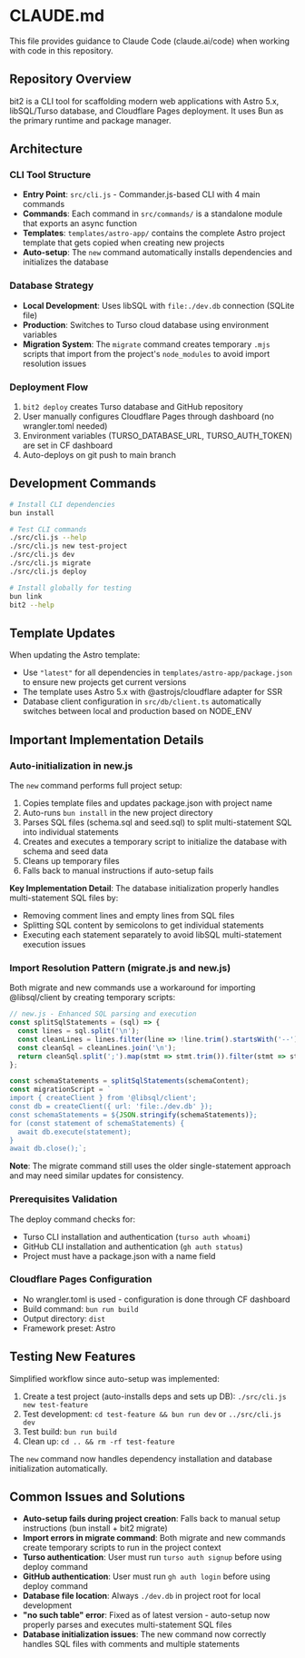 # CLAUDE.md

This file provides guidance to Claude Code (claude.ai/code) when working with code in this repository.

## Repository Overview

bit2 is a CLI tool for scaffolding modern web applications with Astro 5.x, libSQL/Turso database, and Cloudflare Pages deployment. It uses Bun as the primary runtime and package manager.

## Architecture

### CLI Tool Structure
- **Entry Point**: `src/cli.js` - Commander.js-based CLI with 4 main commands
- **Commands**: Each command in `src/commands/` is a standalone module that exports an async function
- **Templates**: `templates/astro-app/` contains the complete Astro project template that gets copied when creating new projects
- **Auto-setup**: The `new` command automatically installs dependencies and initializes the database

### Database Strategy
- **Local Development**: Uses libSQL with `file:./dev.db` connection (SQLite file)
- **Production**: Switches to Turso cloud database using environment variables
- **Migration System**: The `migrate` command creates temporary `.mjs` scripts that import from the project's `node_modules` to avoid import resolution issues

### Deployment Flow
1. `bit2 deploy` creates Turso database and GitHub repository
2. User manually configures Cloudflare Pages through dashboard (no wrangler.toml needed)
3. Environment variables (TURSO_DATABASE_URL, TURSO_AUTH_TOKEN) are set in CF dashboard
4. Auto-deploys on git push to main branch

## Development Commands

```bash
# Install CLI dependencies
bun install

# Test CLI commands
./src/cli.js --help
./src/cli.js new test-project
./src/cli.js dev
./src/cli.js migrate
./src/cli.js deploy

# Install globally for testing
bun link
bit2 --help
```

## Template Updates

When updating the Astro template:
- Use `"latest"` for all dependencies in `templates/astro-app/package.json` to ensure new projects get current versions
- The template uses Astro 5.x with @astrojs/cloudflare adapter for SSR
- Database client configuration in `src/db/client.ts` automatically switches between local and production based on NODE_ENV

## Important Implementation Details

### Auto-initialization in new.js
The `new` command performs full project setup:
1. Copies template files and updates package.json with project name
2. Auto-runs `bun install` in the new project directory
3. Parses SQL files (schema.sql and seed.sql) to split multi-statement SQL into individual statements
4. Creates and executes a temporary script to initialize the database with schema and seed data
5. Cleans up temporary files
6. Falls back to manual instructions if auto-setup fails

**Key Implementation Detail**: The database initialization properly handles multi-statement SQL files by:
- Removing comment lines and empty lines from SQL files
- Splitting SQL content by semicolons to get individual statements
- Executing each statement separately to avoid libSQL multi-statement execution issues

### Import Resolution Pattern (migrate.js and new.js)
Both migrate and new commands use a workaround for importing @libsql/client by creating temporary scripts:
```javascript
// new.js - Enhanced SQL parsing and execution
const splitSqlStatements = (sql) => {
  const lines = sql.split('\n');
  const cleanLines = lines.filter(line => !line.trim().startsWith('--') && line.trim() !== '');
  const cleanSql = cleanLines.join('\n');
  return cleanSql.split(';').map(stmt => stmt.trim()).filter(stmt => stmt.length > 0);
};

const schemaStatements = splitSqlStatements(schemaContent);
const migrationScript = `
import { createClient } from '@libsql/client';
const db = createClient({ url: 'file:./dev.db' });
const schemaStatements = ${JSON.stringify(schemaStatements)};
for (const statement of schemaStatements) {
  await db.execute(statement);
}
await db.close();`;
```

**Note**: The migrate command still uses the older single-statement approach and may need similar updates for consistency.

### Prerequisites Validation
The deploy command checks for:
- Turso CLI installation and authentication (`turso auth whoami`)
- GitHub CLI installation and authentication (`gh auth status`)
- Project must have a package.json with a name field

### Cloudflare Pages Configuration
- No wrangler.toml is used - configuration is done through CF dashboard
- Build command: `bun run build`
- Output directory: `dist`
- Framework preset: Astro

## Testing New Features

Simplified workflow since auto-setup was implemented:

1. Create a test project (auto-installs deps and sets up DB): `./src/cli.js new test-feature`
2. Test development: `cd test-feature && bun run dev` or `../src/cli.js dev`
3. Test build: `bun run build`
4. Clean up: `cd .. && rm -rf test-feature`

The `new` command now handles dependency installation and database initialization automatically.

## Common Issues and Solutions

- **Auto-setup fails during project creation**: Falls back to manual setup instructions (bun install + bit2 migrate)
- **Import errors in migrate command**: Both migrate and new commands create temporary scripts to run in the project context
- **Turso authentication**: User must run `turso auth signup` before using deploy command  
- **GitHub authentication**: User must run `gh auth login` before using deploy command
- **Database file location**: Always `./dev.db` in project root for local development
- **"no such table" error**: Fixed as of latest version - auto-setup now properly parses and executes multi-statement SQL files
- **Database initialization issues**: The new command now correctly handles SQL files with comments and multiple statements